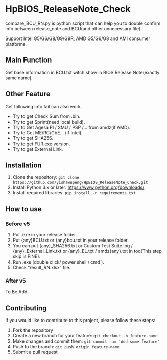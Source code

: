 # HpBIOS_ReleaseNote_Check
compare_BCU_RN.py is python script that can help you to double confirm info between release_note and BCU(and other unnecessary file)

Support Intel G5/G6/G8/G9/G9R, AMD G5/G6/G8 and AMI consumer platforms.

## Main Function
Get base information in BCU.txt witch show in BIOS Release Note(exactly same name).

## Other Feature
Get following Info fail can also work.
* Try to get Check Sum from .bin.
* Try to get Sprint(need local build).
* Try to Get Agesa PI / SMU / PSP /… from amdz(if AMD).
* Try to Get ME/RC/GbE… (if Intel).
* Try to get SHA256.
* Try to get FUR.exe version.
* Try to get External Link.

## Installation
1. Clone the repository: ```git clone https://github.com/yishawnpeng/HpBIOS_ReleaseNote_Check.git```
2. Install Python 3.x or later: https://www.python.org/downloads/
3. Install required libraries: ```pip install -r requirements.txt```

## How to use
### Before v5 
1. Put .exe in your release folder.
2. Put {any}BCU.txt or {any}bcu.txt in your release folder.
3. You can put {any}_SHA256.txt or Custom Test Suite.log / {any}_External_Link.txt or {any}_EL.txt / amdz{any}.txt in too(This step skip is FINE).
4. Run .exe (double click/ power shell / cmd ).
5. Check “result_RN.xlsx” file.

### After v5
To Be Add


## Contributing
If you would like to contribute to this project, please follow these steps:
 1. Fork the repository
 2. Create a new branch for your feature: ```git checkout -b feature-name```
 3. Make changes and commit them: ```git commit -am 'Add some feature'```
 4. Push to the branch: ```git push origin feature-name```
 5. Submit a pull request
